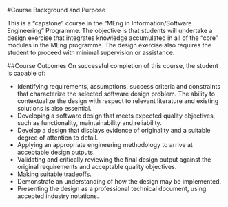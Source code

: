 #Course Background and Purpose

This is a “capstone” course in the “MEng in Information/Software Engineering” Programme. The
objective is that students will undertake a design exercise that integrates knowledge accumulated
in all of the “core” modules in the MEng programme. The design exercise also requires the
student to proceed with minimal supervision or assistance.

##Course Outcomes
On successful completion of this course, the student is capable of:
* Identifying requirements, assumptions, success criteria and constraints that characterize
the selected software design problem. The ability to contextualize the design with respect
to relevant literature and existing solutions is also essential.
* Developing a software design that meets expected quality objectives, such as
functionality, maintainability and reliability.
* Develop a design that displays evidence of originality and a suitable degree of attention
to detail.
* Applying an appropriate engineering methodology to arrive at acceptable design outputs.
* Validating and critically reviewing the final design output against the original
requirements and acceptable quality objectives.
* Making suitable tradeoffs.
* Demonstrate an understanding of how the design may be implemented.
* Presenting the design as a professional technical document, using accepted industry
notations.
